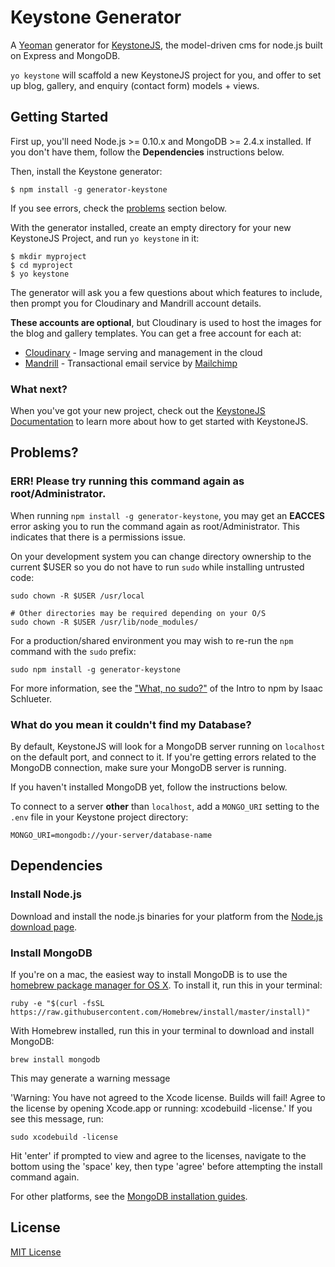 # Keystone Generator

A [Yeoman](http://yeoman.io) generator for [KeystoneJS](http://keystonejs.com), the model-driven cms for node.js built on Express and MongoDB.

`yo keystone` will scaffold a new KeystoneJS project for you, and offer to set up blog, gallery, and enquiry (contact form) models + views.

## Getting Started

First up, you'll need Node.js >= 0.10.x and MongoDB >= 2.4.x installed. If you don't have them, follow the **Dependencies** instructions below.

Then, install the Keystone generator:

````
$ npm install -g generator-keystone
````

If you see errors, check the [problems](#err-please-try-running-this-command-again-as-rootadministrator) section below.

With the generator installed, create an empty directory for your new KeystoneJS Project, and run `yo keystone` in it:

````
$ mkdir myproject
$ cd myproject
$ yo keystone
````

The generator will ask you a few questions about which features to include, then prompt you for Cloudinary and Mandrill account details.

**These accounts are optional**, but Cloudinary is used to host the images for the blog and gallery templates. You can get a free account for each at:

* [Cloudinary](https://cloudinary.com/users/register/free) - Image serving and management in the cloud
* [Mandrill](https://mandrill.com/signup/) - Transactional email service by [Mailchimp](http://mailchimp.com)

### What next?

When you've got your new project, check out the [KeystoneJS Documentation](http://keystonejs.com/docs) to learn more about how to get started with KeystoneJS.

## Problems?

### ERR! Please try running this command again as root/Administrator.

When running `npm install -g generator-keystone`, you may get an **EACCES** error asking you to run the command again as root/Administrator. This indicates that there is a permissions issue.

On your development system you can change directory ownership to the current $USER so you do not have to run `sudo` while installing untrusted code:

````
sudo chown -R $USER /usr/local

# Other directories may be required depending on your O/S
sudo chown -R $USER /usr/lib/node_modules/
````

For a production/shared environment you may wish to re-run the `npm` command with the `sudo` prefix:

````
sudo npm install -g generator-keystone
````

For more information, see the ["What, no sudo?"](http://foohack.com/2010/08/intro-to-npm/#what_no_sudo) of the Intro to npm by Isaac Schlueter.

### What do you mean it couldn't find my Database?

By default, KeystoneJS will look for a MongoDB server running on `localhost` on the default port, and connect to it. If you're getting errors related to the MongoDB connection, make sure your MongoDB server is running.

If you haven't installed MongoDB yet, follow the instructions below.

To connect to a server **other** than `localhost`, add a `MONGO_URI` setting to the `.env` file in your Keystone project directory:

````
MONGO_URI=mongodb://your-server/database-name
````


## Dependencies

### Install Node.js

Download and install the node.js binaries for your platform from the [Node.js download page](http://nodejs.org/download/).

### Install MongoDB

If you're on a mac, the easiest way to install MongoDB is to use the [homebrew package manager for OS X](http://brew.sh/). To install it, run this in your terminal:

````
ruby -e "$(curl -fsSL https://raw.githubusercontent.com/Homebrew/install/master/install)"
````

With Homebrew installed, run this in your terminal to download and install MongoDB:

````
brew install mongodb
````

This may generate a warning message

'Warning: You have not agreed to the Xcode license.  Builds will fail! Agree to the license by opening Xcode.app or running: xcodebuild -license.'  If you see this message, run:

````
sudo xcodebuild -license
````

Hit 'enter' if prompted to view and agree to the licenses, navigate to the bottom using the 'space' key, then type 'agree' before attempting the install command again.

For other platforms, see the [MongoDB installation guides](http://docs.mongodb.org/manual/installation/).


## License

[MIT License](http://en.wikipedia.org/wiki/MIT_License)
